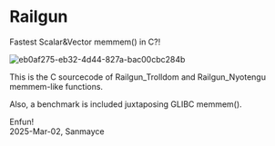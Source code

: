 # Railgun
Fastest Scalar&amp;Vector memmem() in C?!

![eb0af275-eb32-4d44-827a-bac00cbc284b](https://github.com/user-attachments/assets/017ed4ab-f890-447c-bdd8-0afc8a6f65e2)

This is the C sourcecode of Railgun_Trolldom and Railgun_Nyotengu memmem-like functions.

Also, a benchmark is included juxtaposing GLIBC memmem().

Enfun!    
2025-Mar-02, Sanmayce
